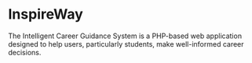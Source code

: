 # InspireWay
The Intelligent Career Guidance System is a PHP-based web application designed to help users, particularly students, make well-informed career decisions.
